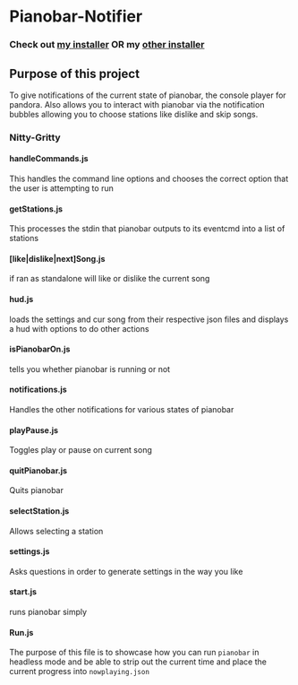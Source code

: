 # Pianobar-Notifier

### Check out [my installer](https://github.com/nperez0111/pianobar-installer-js) OR my [other installer](https://github.com/nperez0111/pianobar-installer)
## Purpose of this project
To give notifications of the current state of pianobar, the console player for pandora. Also allows you to interact with pianobar via the notification bubbles allowing you to choose stations like dislike and skip songs.
### Nitty-Gritty
#### handleCommands.js
This handles the command line options and chooses the correct option that the user is attempting to run
#### getStations.js
This processes the stdin that pianobar outputs to its eventcmd into a list of stations
#### [like|dislike|next]Song.js
if ran as standalone will like or dislike the current song
#### hud.js
loads the settings and cur song from their respective json files and displays a hud with options to do other actions
#### isPianobarOn.js
tells you whether pianobar is running or not
#### notifications.js
Handles the other notifications for various states of pianobar
#### playPause.js
Toggles play or pause on current song
#### quitPianobar.js
Quits pianobar
#### selectStation.js
Allows selecting a station
#### settings.js
Asks questions in order to generate settings in the way you like
#### start.js
runs pianobar simply
#### Run.js
The purpose of this file is to showcase how you can run `pianobar` in headless mode and be able to strip out the current time and place the current progress into `nowplaying.json`

